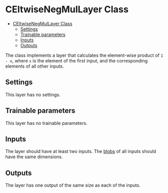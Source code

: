 # CEltwiseNegMulLayer Class

<!-- TOC -->

- [CEltwiseNegMulLayer Class](#celtwisenegmullayer-class)
    - [Settings](#settings)
    - [Trainable parameters](#trainable-parameters)
    - [Inputs](#inputs)
    - [Outputs](#outputs)

<!-- /TOC -->

The class implements a layer that calculates the element-wise product of `1 - x`, where `x` is the element of the first input, and the corresponding elements of all other inputs.

## Settings

This layer has no settings.

## Trainable parameters

This layer has no trainable parameters.

## Inputs

The layer should have at least two inputs. The [blobs](..\DnnBlob.md) of all inputs should have the same dimensions.

## Outputs

The layer has one output of the same size as each of the inputs.

